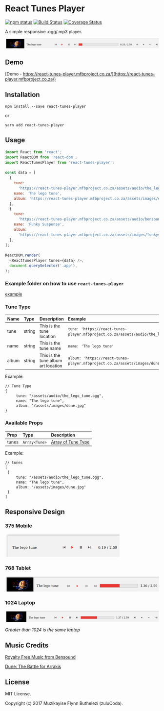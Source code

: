 
# React Tunes Player
[![npm status](https://img.shields.io/npm/v/react-tunes-player.svg)](https://www.npmjs.com/package/react-tunes-player) 
[![Build Status](https://travis-ci.org/zulucoda/react-tunes-player.svg?branch=master)](https://travis-ci.org/zulucoda/react-tunes-player) 
[![Coverage Status](https://coveralls.io/repos/github/zulucoda/react-tunes-player/badge.svg?branch=master)](https://coveralls.io/github/zulucoda/react-tunes-player?branch=master)

A simple responsive .ogg/.mp3 player.  

[![react-tunes-player-example](react-tunes-player-example.gif)](https://react-tunes-player.mfbproject.co.za/)

## Demo
[Demo - https://react-tunes-player.mfbproject.co.za/](https://react-tunes-player.mfbproject.co.za/)

## Installation

````
npm install --save react-tunes-player
````
or
````
yarn add react-tunes-player
````

## Usage

````javascript
import React from 'react';
import ReactDOM from 'react-dom';
import ReactTunesPlayer from 'react-tunes-player';

const data = [
  {
    tune:
      'https://react-tunes-player.mfbproject.co.za/assets/audio/the_lego_tune.ogg',
    name: 'The lego tune',
    album: 'https://react-tunes-player.mfbproject.co.za/assets/images/dune.jpg',
  },
  {
    tune:
      'https://react-tunes-player.mfbproject.co.za/assets/audio/bensound-funkysuspense.mp3',
    name: 'Funky Suspense',
    album:
      'https://react-tunes-player.mfbproject.co.za/assets/images/funkysuspense.jpg',
  },
];

ReactDOM.render(
  <ReactTunesPlayer tunes={data} />,
  document.querySelector('.app'),
);
````

### Example folder on how to use `react-tunes-player`
[example](example)

### Tune Type

| Name | Type | Description | Example |
| :----| :----| :-----------| :-----------| 
| tune  | string | This is the tune location | `tune: 'https://react-tunes-player.mfbproject.co.za/assets/audio/the_lego_tune.ogg'` |
| name  | string | This is the tune name | `name: 'The lego tune'` |
| album  | string | This is the tune album art location | `album: 'https://react-tunes-player.mfbproject.co.za/assets/images/dune.jpg'` |

Example:
```
// Tune Type
{
     tune: "/assets/audio/the_lego_tune.ogg",
     name: "The lego tune",
     album: "/assets/images/dune.jpg"
}
```

### Available Props

| Prop | Type | Description |
| :------| :-----------| :-----------|
| tunes  | `Array<Tune>` | [Array of Tune Type](#tune-type) |

Example:
```
// tunes
[
 {
     tune: "/assets/audio/the_lego_tune.ogg",
     name: "The lego tune",
     album: "/assets/images/dune.jpg"
 }
]
```

## Responsive Design
### 375 Mobile
 ![react-tunes-player-mobile.png](react-tunes-player-mobile.png)
  
### 768 Tablet
 ![react-tunes-player-tablet.png](react-tunes-player-tablet.png)

### 1024 Laptop
 ![react-tunes-player-laptop](react-tunes-player-laptop.png)

*Greater than 1024 is the same laptop*



## Music Credits
[Royalty Free Music from Bensound](http://www.bensound.com/)

[Dune: The Battle for Arrakis](https://en.wikipedia.org/wiki/Dune_II)

## License
MIT License.

Copyright (c) 2017 Muzikayise Flynn Buthelezi (zuluCoda).
